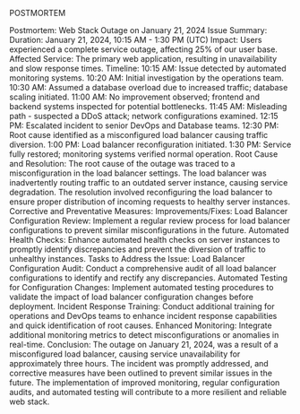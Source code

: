 POSTMORTEM


Postmortem: Web Stack Outage on January 21, 2024
Issue Summary:
Duration: January 21, 2024, 10:15 AM - 1:30 PM (UTC)
Impact: Users experienced a complete service outage, affecting 25% of our user base.
Affected Service: The primary web application, resulting in unavailability and slow response times.
Timeline:
10:15 AM: Issue detected by automated monitoring systems.
10:20 AM: Initial investigation by the operations team.
10:30 AM: Assumed a database overload due to increased traffic; database scaling initiated.
11:00 AM: No improvement observed; frontend and backend systems inspected for potential bottlenecks.
11:45 AM: Misleading path - suspected a DDoS attack; network configurations examined.
12:15 PM: Escalated incident to senior DevOps and Database teams.
12:30 PM: Root cause identified as a misconfigured load balancer causing traffic diversion.
1:00 PM: Load balancer reconfiguration initiated.
1:30 PM: Service fully restored; monitoring systems verified normal operation.
Root Cause and Resolution:
The root cause of the outage was traced to a misconfiguration in the load balancer settings. The load balancer was inadvertently routing traffic to an outdated server instance, causing service degradation. The resolution involved reconfiguring the load balancer to ensure proper distribution of incoming requests to healthy server instances.
Corrective and Preventative Measures:
Improvements/Fixes:
Load Balancer Configuration Review: Implement a regular review process for load balancer configurations to prevent similar misconfigurations in the future.
Automated Health Checks: Enhance automated health checks on server instances to promptly identify discrepancies and prevent the diversion of traffic to unhealthy instances.
Tasks to Address the Issue:
Load Balancer Configuration Audit: Conduct a comprehensive audit of all load balancer configurations to identify and rectify any discrepancies.
Automated Testing for Configuration Changes: Implement automated testing procedures to validate the impact of load balancer configuration changes before deployment.
Incident Response Training: Conduct additional training for operations and DevOps teams to enhance incident response capabilities and quick identification of root causes.
Enhanced Monitoring: Integrate additional monitoring metrics to detect misconfigurations or anomalies in real-time.
Conclusion:
The outage on January 21, 2024, was a result of a misconfigured load balancer, causing service unavailability for approximately three hours. The incident was promptly addressed, and corrective measures have been outlined to prevent similar issues in the future. The implementation of improved monitoring, regular configuration audits, and automated testing will contribute to a more resilient and reliable web stack.
